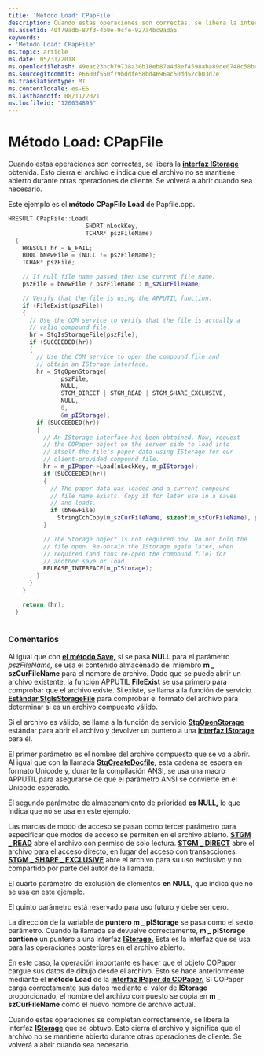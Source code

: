 ```yaml
---
title: 'Método Load: CPapFile'
description: Cuando estas operaciones son correctas, se libera la interfaz IStorage obtenida. Esto cierra el archivo e indica que el archivo no se mantiene abierto durante otras operaciones de cliente. Se volverá a abrir cuando sea necesario.
ms.assetid: 40f79adb-87f3-4b0e-9cfe-927a4bc9ada5
keywords:
- 'Método Load: CPapFile'
ms.topic: article
ms.date: 05/31/2018
ms.openlocfilehash: 49eac23bcb79738a30b18eb87a4d8ef4598aba89de0748c58b433df28d614886
ms.sourcegitcommit: e6600f550f79bddfe58bd4696ac50dd52cb03d7e
ms.translationtype: MT
ms.contentlocale: es-ES
ms.lasthandoff: 08/11/2021
ms.locfileid: "120034895"
---
```

# <a name="load-method---cpapfile"></a>Método Load: CPapFile

Cuando estas operaciones son correctas, se libera la [**interfaz IStorage**](/windows/desktop/api/Objidl/nn-objidl-istorage) obtenida. Esto cierra el archivo e indica que el archivo no se mantiene abierto durante otras operaciones de cliente. Se volverá a abrir cuando sea necesario.

Este ejemplo es el **método CPapFile** **Load** de Papfile.cpp.


```C++
HRESULT CPapFile::Load(
                      SHORT nLockKey,
                      TCHAR* pszFileName)
  {
    HRESULT hr = E_FAIL;
    BOOL bNewFile = (NULL != pszFileName);
    TCHAR* pszFile;

    // If null file name passed then use current file name.
    pszFile = bNewFile ? pszFileName : m_szCurFileName;

    // Verify that the file is using the APPUTIL function.
    if (FileExist(pszFile))
    {
      // Use the COM service to verify that the file is actually a 
      // valid compound file.
      hr = StgIsStorageFile(pszFile);
      if (SUCCEEDED(hr))
      {
        // Use the COM service to open the compound file and
        // obtain an IStorage interface.
        hr = StgOpenStorage(
               pszFile,
               NULL,
               STGM_DIRECT | STGM_READ | STGM_SHARE_EXCLUSIVE,
               NULL,
               0,
               &m_pIStorage);
        if (SUCCEEDED(hr))
        {
          // An IStorage interface has been obtained. Now, request 
          // the COPaper object on the server side to load into  
          // itself the file's paper data using IStorage for our 
          // client-provided compound file.
          hr = m_pIPaper->Load(nLockKey, m_pIStorage);
          if (SUCCEEDED(hr))
          {
            // The paper data was loaded and a current compound
            // file name exists. Copy it for later use in a saves 
            // and loads.
            if (bNewFile)
              StringCchCopy(m_szCurFileName, sizeof(m_szCurFileName), pszFileName);
          }

          // The Storage object is not required now. Do not hold the 
          // file open. Re-obtain the IStorage again later, when 
          // required (and thus re-open the compound file) for
          // another save or load.
          RELEASE_INTERFACE(m_pIStorage);
        }
      }
    }

    return (hr);
  }
  
```



### <a name="remarks"></a>Comentarios

Al igual que con [**el método Save,**](save-method---cpapfile.md) si se pasa **NULL** para el parámetro *pszFileName,* se usa el contenido almacenado del miembro **m \_ szCurFileName** para el nombre de archivo. Dado que se puede abrir un archivo existente, la función APPUTIL **FileExist** se usa primero para comprobar que el archivo existe. Si existe, se llama a la función de servicio [**Estándar StgIsStorageFile**](/windows/desktop/api/coml2api/nf-coml2api-stgisstoragefile) para comprobar el formato del archivo para determinar si es un archivo compuesto válido.

Si el archivo es válido, se llama a la función de servicio [**StgOpenStorage**](/windows/desktop/api/coml2api/nf-coml2api-stgopenstorage) estándar para abrir el archivo y devolver un puntero a una [**interfaz IStorage**](/windows/desktop/api/Objidl/nn-objidl-istorage) para él.

El primer parámetro es el nombre del archivo compuesto que se va a abrir. Al igual que con la llamada [**StgCreateDocfile,**](/windows/desktop/api/coml2api/nf-coml2api-stgcreatedocfile) esta cadena se espera en formato Unicode y, durante la compilación ANSI, se usa una macro APPUTIL para asegurarse de que el parámetro ANSI se convierte en el Unicode esperado.

El segundo parámetro de almacenamiento de prioridad **es NULL,** lo que indica que no se usa en este ejemplo.

Las marcas de modo de acceso se pasan como tercer parámetro para especificar qué modos de acceso se permiten en el archivo abierto. [**STGM \_ READ**](stgm-constants.md) abre el archivo con permiso de solo lectura. [**STGM \_ DIRECT**](stgm-constants.md) abre el archivo para el acceso directo, en lugar del acceso con transacciones. [**STGM \_ SHARE \_ EXCLUSIVE**](stgm-constants.md) abre el archivo para su uso exclusivo y no compartido por parte del autor de la llamada.

El cuarto parámetro de exclusión de elementos **en NULL,** que indica que no se usa en este ejemplo.

El quinto parámetro está reservado para uso futuro y debe ser cero.

La dirección de la variable de **puntero m \_ pIStorage** se pasa como el sexto parámetro. Cuando la llamada se devuelve correctamente, **m \_ pIStorage contiene** un puntero a una interfaz [**IStorage.**](/windows/desktop/api/Objidl/nn-objidl-istorage) Esta es la interfaz que se usa para las operaciones posteriores en el archivo abierto.

En este caso, la operación importante es hacer que el objeto COPaper cargue sus datos de dibujo desde el archivo. Esto se hace anteriormente mediante el **método Load** de la [**interfaz IPaper de COPaper.**](ipaper-methods.md) Si COPaper carga correctamente sus datos mediante el valor de [**IStorage**](/windows/desktop/api/Objidl/nn-objidl-istorage) proporcionado, el nombre del archivo compuesto se copia en **m \_ szCurFileName** como el nuevo nombre de archivo actual.

Cuando estas operaciones se completan correctamente, se libera la interfaz [**IStorage**](/windows/desktop/api/Objidl/nn-objidl-istorage) que se obtuvo. Esto cierra el archivo y significa que el archivo no se mantiene abierto durante otras operaciones de cliente. Se volverá a abrir cuando sea necesario.

 

 




